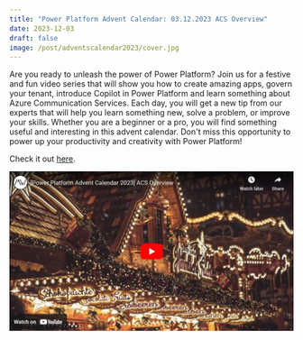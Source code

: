 ```yaml
---
title: "Power Platform Advent Calendar: 03.12.2023 ACS Overview"
date: 2023-12-03
draft: false
image: /post/adventscalendar2023/cover.jpg
---
```


Are you ready to unleash the power of Power Platform? Join us for a festive and fun video series that will show you how to create amazing apps, govern your tenant, introduce Copilot in Power Platform and learn something about Azure Communication Services. Each day, you will get a new tip from our experts that will help you learn something new, solve a problem, or improve your skills. Whether you are a beginner or a pro, you will find something useful and interesting in this advent calendar. Don't miss this opportunity to power up your productivity and creativity with Power Platform!

Check it out [here](https://youtu.be/J9aqtPiuFMs).

[![](video.jpg)](https://youtu.be/J9aqtPiuFMs)